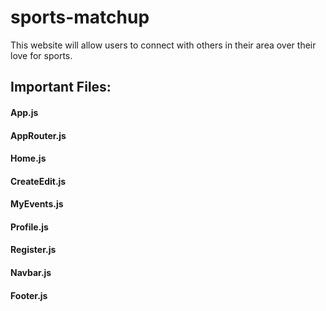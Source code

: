 # sports-matchup
This website will allow users to connect with others in their area over their love for sports.

## Important Files:
#### App.js
#### AppRouter.js
#### Home.js
#### CreateEdit.js
#### MyEvents.js
#### Profile.js
#### Register.js
#### Navbar.js
#### Footer.js
